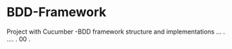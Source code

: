 # BDD-Framework
Project with Cucumber -BDD framework structure and implementations
...
.
....
.
00
.
